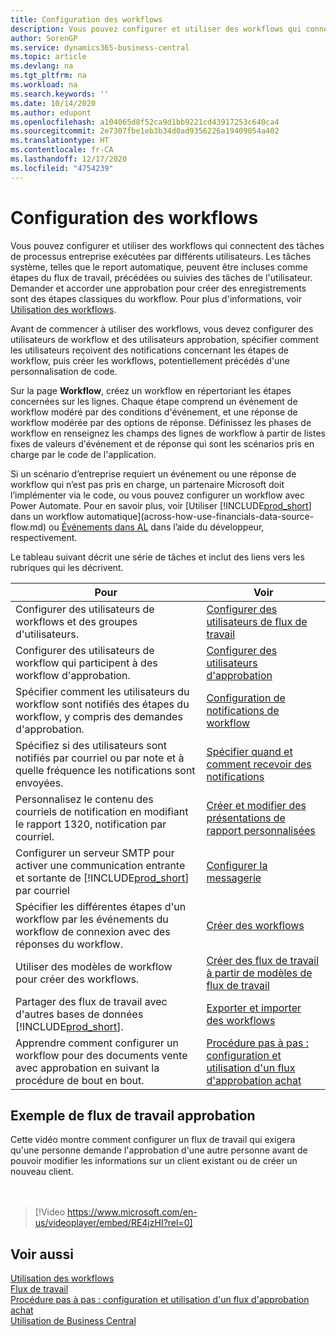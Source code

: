 ```yaml
---
title: Configuration des workflows
description: Vous pouvez configurer et utiliser des workflows qui connectent des tâches de processus entreprise exécutées par différents utilisateurs. Découvrez les différentes étapes à suivre.
author: SorenGP
ms.service: dynamics365-business-central
ms.topic: article
ms.devlang: na
ms.tgt_pltfrm: na
ms.workload: na
ms.search.keywords: ''
ms.date: 10/14/2020
ms.author: edupont
ms.openlocfilehash: a104065d8f52ca9d1bb9221cd43917253c640ca4
ms.sourcegitcommit: 2e7307fbe1eb3b34d0ad9356226a19409054a402
ms.translationtype: HT
ms.contentlocale: fr-CA
ms.lasthandoff: 12/17/2020
ms.locfileid: "4754239"
---
```

# <a name="set-up-workflows"></a>Configuration des workflows

Vous pouvez configurer et utiliser des workflows qui connectent des tâches de processus entreprise exécutées par différents utilisateurs. Les tâches système, telles que le report automatique, peuvent être incluses comme étapes du flux de travail, précédées ou suivies des tâches de l'utilisateur. Demander et accorder une approbation pour créer des enregistrements sont des étapes classiques du workflow. Pour plus d'informations, voir [Utilisation des workflows](across-use-workflows.md).  

 Avant de commencer à utiliser des workflows, vous devez configurer des utilisateurs de workflow et des utilisateurs approbation, spécifier comment les utilisateurs reçoivent des notifications concernant les étapes de workflow, puis créer les workflows, potentiellement précédés d'une personnalisation de code.  

 Sur la page **Workflow**, créez un workflow en répertoriant les étapes concernées sur les lignes. Chaque étape comprend un événement de workflow modéré par des conditions d'événement, et une réponse de workflow modérée par des options de réponse. Définissez les phases de workflow en renseignez les champs des lignes de workflow à partir de listes fixes de valeurs d'événement et de réponse qui sont les scénarios pris en charge par le code de l'application.  

 Si un scénario d’entreprise requiert un événement ou une réponse de workflow qui n’est pas pris en charge, un partenaire Microsoft doit l’implémenter via le code, ou vous pouvez configurer un workflow avec Power Automate. Pour en savoir plus, voir [Utiliser [!INCLUDE[prod_short](includes/prod_short.md)] dans un workflow automatique](across-how-use-financials-data-source-flow.md) ou [Événements dans AL](/dynamics365/business-central/dev-itpro/developer/devenv-events-in-al) dans l’aide du développeur, respectivement.

 Le tableau suivant décrit une série de tâches et inclut des liens vers les rubriques qui les décrivent.  

|**Pour**|**Voir**|  
|------------|-------------|  
|Configurer des utilisateurs de workflows et des groupes d'utilisateurs.|[Configurer des utilisateurs de flux de travail](across-how-to-set-up-workflow-users.md)|  
|Configurer des utilisateurs de workflow qui participent à des workflow d'approbation.|[Configurer des utilisateurs d'approbation](across-how-to-set-up-approval-users.md)|  
|Spécifier comment les utilisateurs du workflow sont notifiés des étapes du workflow, y compris des demandes d'approbation.|[Configuration de notifications de workflow](across-setting-up-workflow-notifications.md)|  
|Spécifiez si des utilisateurs sont notifiés par courriel ou par note et à quelle fréquence les notifications sont envoyées.|[Spécifier quand et comment recevoir des notifications](across-how-to-specify-when-and-how-to-receive-notifications.md)|  
|Personnalisez le contenu des courriels de notification en modifiant le rapport 1320, notification par courriel.|[Créer et modifier des présentations de rapport personnalisées](ui-how-create-custom-report-layout.md)|  
|Configurer un serveur SMTP pour activer une communication entrante et sortante de [!INCLUDE[prod_short](includes/prod_short.md)] par courriel|[Configurer la messagerie](admin-how-setup-email.md)|
|Spécifier les différentes étapes d'un workflow par les événements du workflow de connexion avec des réponses du workflow.|[Créer des workflows](across-how-to-create-workflows.md)|  
|Utiliser des modèles de workflow pour créer des workflows.|[Créer des flux de travail à partir de modèles de flux de travail](across-how-to-create-workflows-from-workflow-templates.md)|  
|Partager des flux de travail avec d'autres bases de données [!INCLUDE[prod_short](includes/prod_short.md)].|[Exporter et importer des workflows](across-how-to-export-and-import-workflows.md)|  
|Apprendre comment configurer un workflow pour des documents vente avec approbation en suivant la procédure de bout en bout.|[Procédure pas à pas : configuration et utilisation d'un flux d'approbation achat](walkthrough-setting-up-and-using-a-purchase-approval-workflow.md)|  

## <a name="example-of-an-approval-workflow"></a>Exemple de flux de travail approbation
Cette vidéo montre comment configurer un flux de travail qui exigera qu'une personne demande l'approbation d'une autre personne avant de pouvoir modifier les informations sur un client existant ou de créer un nouveau client.  
<br><br>  

> [!Video https://www.microsoft.com/en-us/videoplayer/embed/RE4jzHI?rel=0]

## <a name="see-also"></a>Voir aussi  
 [Utilisation des workflows](across-use-workflows.md)   
 [Flux de travail](across-workflow.md)   
 [Procédure pas à pas : configuration et utilisation d'un flux d'approbation achat](walkthrough-setting-up-and-using-a-purchase-approval-workflow.md)  
 [Utilisation de Business Central](ui-work-product.md)
